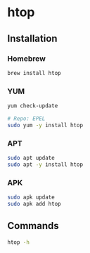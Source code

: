 # htop

## Installation

### Homebrew

```sh
brew install htop
```

### YUM

```sh
yum check-update

# Repo: EPEL
sudo yum -y install htop
```

### APT

```sh
sudo apt update
sudo apt -y install htop
```

### APK

```sh
sudo apk update
sudo apk add htop
```

## Commands

```sh
htop -h
```
